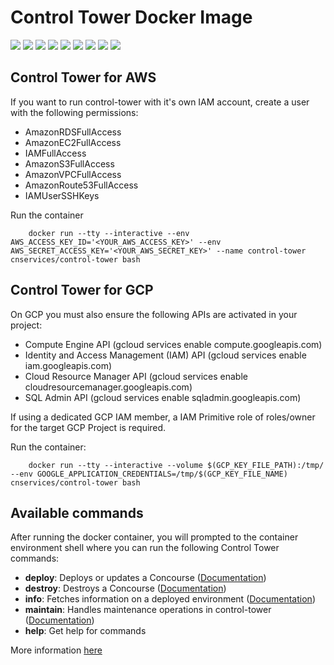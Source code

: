 # Control Tower Docker Image

[![](https://img.shields.io/docker/pulls/cnservices/control-tower.svg)](https://hub.docker.com/r/cnservices/control-tower/)
[![](hhttps://img.shields.io/docker/build/cnservices/control-tower)](https://hub.docker.com/r/cnservices/control-tower/)
[![](https://img.shields.io/docker/automated/cnservices/control-tower)](https://hub.docker.com/r/cnservices/control-tower/)
[![](https://img.shields.io/docker/stars/cnservices/control-tower)](https://hub.docker.com/r/cnservices/control-tower/)
[![](https://img.shields.io/github/license/cn-docker/control-tower)](https://github.com/cn-docker/control-tower)
[![](https://img.shields.io/github/issues/cn-docker/control-tower)](https://github.com/cn-docker/control-tower)
[![](https://img.shields.io/github/issues-closed/cn-docker/control-tower)](https://github.com/cn-docker/control-tower)
[![](https://img.shields.io/github/languages/code-size/cn-docker/control-tower)](https://github.com/cn-docker/control-tower)
[![](https://img.shields.io/github/repo-size/cn-docker/control-tower)](https://github.com/cn-docker/control-tower)

## Control Tower for AWS

If you want to run control-tower with it's own IAM account, create a user with the following permissions:
- AmazonRDSFullAccess
- AmazonEC2FullAccess
- IAMFullAccess
- AmazonS3FullAccess
- AmazonVPCFullAccess
- AmazonRoute53FullAccess
- IAMUserSSHKeys

Run the container

        docker run --tty --interactive --env AWS_ACCESS_KEY_ID='<YOUR_AWS_ACCESS_KEY>' --env AWS_SECRET_ACCESS_KEY='<YOUR_AWS_SECRET_KEY>' --name control-tower cnservices/control-tower bash

## Control Tower for GCP

On GCP you must also ensure the following APIs are activated in your project:
- Compute Engine API (gcloud services enable compute.googleapis.com)
- Identity and Access Management (IAM) API (gcloud services enable iam.googleapis.com)
- Cloud Resource Manager API (gcloud services enable cloudresourcemanager.googleapis.com)
- SQL Admin API (gcloud services enable sqladmin.googleapis.com)

If using a dedicated GCP IAM member, a IAM Primitive role of roles/owner for the target GCP Project is required.

Run the container:

        docker run --tty --interactive --volume $(GCP_KEY_FILE_PATH):/tmp/ --env GOOGLE_APPLICATION_CREDENTIALS=/tmp/$(GCP_KEY_FILE_NAME) cnservices/control-tower bash

## Available commands

After running the docker container, you will prompted to the container environment shell where you can run the following Control Tower commands:

- **deploy**: Deploys or updates a Concourse ([Documentation](https://github.com/EngineerBetter/control-tower/blob/master/docs/deploy.md))
- **destroy**: Destroys a Concourse ([Documentation](https://github.com/EngineerBetter/control-tower/blob/master/docs/destroy.md))
- **info**: Fetches information on a deployed environment ([Documentation](https://github.com/EngineerBetter/control-tower/blob/master/docs/info.md))
- **maintain**: Handles maintenance operations in control-tower ([Documentation](https://github.com/EngineerBetter/control-tower/blob/master/docs/maintain.md))
- **help**: Get help for commands

More information [here](https://github.com/EngineerBetter/control-tower)
